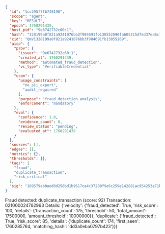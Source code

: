```json
{
  "id": "1cc295f7fb748198",
  "scope": "agent",
  "key": "RESULT",
  "epoch": 1760291439,
  "host_pid": "9e6742732c60:1",
  "hash": "328199a0f821a9241076bb3f984691fb130552696fa605315d7ed37ea6c15139",
  "cid": "QmV1328199a0f821a9241076bb3f984691fb13055269",
  "aicp": {
    "prov": {
      "issuer": "9e6742732c60:1",
      "created_at": 1760291439,
      "method": "automated_fraud_detection",
      "vc_type": "VerifiableCredential"
    },
    "ucon": {
      "usage_constraints": [
        "no_pii_export",
        "audit_required"
      ],
      "purpose": "fraud_detection_analysis",
      "enforcement": "mandatory"
    },
    "eval": {
      "confidence": 1.0,
      "evidence_count": 0,
      "review_status": "pending",
      "evaluated_at": 1760291439
    }
  },
  "sources": [],
  "edges": [],
  "metrics": {},
  "thresholds": {},
  "tags": [
    "fraud",
    "duplicate_transaction",
    "risk_critical"
  ],
  "sig": "189579ab0aed0d258bd1b9617ca4c37280f9e6c259e142881ac954253e71b672"
}
```

Fraud detected: duplicate_transaction (score: 92)
Transaction: 021000024762963
Details: {'velocity': {'fraud_detected': True, 'risk_score': 100, 'details': {'transaction_count': 175, 'threshold': 50, 'total_amount': 17500000, 'amount_threshold': 10000000}}, 'duplicate': {'fraud_detected': True, 'risk_score': 85, 'details': {'duplicate_count': 174, 'first_seen': 1760285764, 'matching_hash': 'dd3a0eba0797b423'}}}